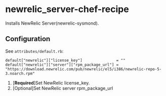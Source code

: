 # newrelic_server-chef-recipe

Installs NewRelic Server(newrelic-sysmond).

## Configuration

See `attributes/default.rb`:

```
default["newrelic"]["license_key"]               = ""
default["newrelic"]["server"]["rpm_package_url"] = "https://download.newrelic.com/pub/newrelic/el5/i386/newrelic-repo-5-3.noarch.rpm"
```

1. [**Required**]Set NewRelic license_key.
2. [Optional]Set NewRelic server rpm_package_url
